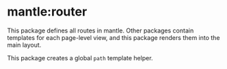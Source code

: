 # mantle:router

This package defines all routes in mantle. Other packages contain templates for each page-level view, and this package renders them into the main layout.

This package creates a global `path` template helper.